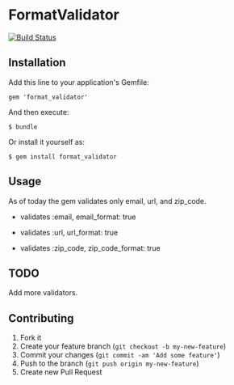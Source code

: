 # FormatValidator

[![Build Status](https://travis-ci.org/bloc40/format_validator.png?branch=master)](https://travis-ci.org/bloc40/format_validator)

## Installation

Add this line to your application's Gemfile:

    gem 'format_validator'

And then execute:

    $ bundle

Or install it yourself as:

    $ gem install format_validator

## Usage

As of today the gem validates only email, url, and zip_code.

* validates :email, email_format: true

* validates :url, url_format: true

* validates :zip_code, zip_code_format: true

## TODO

Add more validators.

## Contributing

1. Fork it
2. Create your feature branch (`git checkout -b my-new-feature`)
3. Commit your changes (`git commit -am 'Add some feature'`)
4. Push to the branch (`git push origin my-new-feature`)
5. Create new Pull Request
